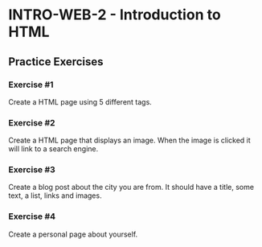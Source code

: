 # INTRO-WEB-2 - Introduction to HTML

## Practice Exercises

### Exercise #1

Create a HTML page using 5 different tags.

### Exercise #2

Create a HTML page that displays an image. When the image is clicked it will link to a search engine.

### Exercise #3

Create a blog post about the city you are from. It should have a title, some text, a list, links and images.

### Exercise #4

Create a personal page about yourself.

